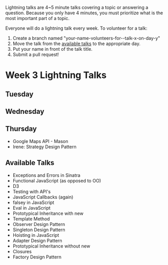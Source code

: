 Lightning talks are 4~5 minute talks covering a topic or answering a question.
Because you only have 4 minutes, you must prioritize what is the most important
part of a topic.

Everyone will do a lightning talk every week. To volunteer for a talk:

1. Create a branch named "your-name-volunteers-for--talk-x-on-day-y"
2. Move the talk from the [available talks](#availabl-talks) to the appropriate
   day.
3. Put your name in front of the talk title.
4. Submit a pull request!

# Week 3 Lightning Talks

## Tuesday

## Wednesday

## Thursday
- Google Maps API - Mason 
- Irene: Strategy Design Pattern

## Available Talks
  *  Exceptions and Errors in Sinatra
  *  Functional JavaScript (as opposed to OO)
  *  D3
  *  Testing with API's
  *  JavaScript Callbacks (again)
  *  falsey in JavaScript
  *  Eval in JavaScript
  *  Prototypical Inheritance with new
  *  Template Method
  *  Observer Design Pattern
  *  Singleton Design Pattern
  *  Hoisting in JavaScript
  *  Adapter Design Pattern
  *  Prototypical Inheritance without new
  *  Closures
  *  Factory Design Pattern
